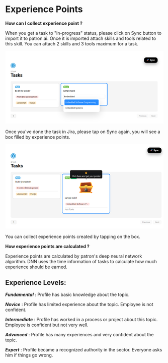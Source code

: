 #  Experience Points

**How can I collect experience point ?**

When you get a task to "in-progress" status, please click on Sync button to import it to patron.ai. Once it is imported attach skills and tools related to this skill. You can attach 2 skills and 3 tools maximum for a task. 

![](https://raw.githubusercontent.com/patron-labs/patron_manual/master/images/xp1.png)

Once you've done the task in Jira, please tap on Sync again, you will see a box filled by experience points. 

![](https://raw.githubusercontent.com/patron-labs/patron_manual/master/images/xp2.png)

You can collect experience points created by tapping on the box. 

**How experience points are calculated ?**

Experience points are calculated by patron's deep neural network algorithm. DNN uses the time information of tasks to calculate how much experience should be earned. 


## Experience Levels:


**_Fundamental_** : Profile has basic knowledge about the topic.

**_Novice_** : Profile has limited experience about the topic. Employee is not confident.

**_Intermediate_** : Profile has worked in a process or project about this topic. Employee is confident but not very well.

**_Advanced_** : Profile has many experiences and very confident about the topic.

**_Expert_** : Profile became a recognized authority in the sector. Everyone asks him if things go wrong.
